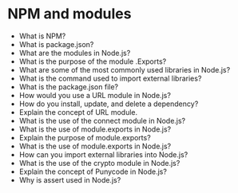 # NPM and modules



  -  What is NPM?
  -  What is package.json?
  -  What are the modules in Node.js?
  -  What is the purpose of the module .Exports?
  -  What are some of the most commonly used libraries in Node.js?
  -  What is the command used to import external libraries?
  -  What is the package.json file?
  -  How would you use a URL module in Node.js?
  -  How do you install, update, and delete a dependency?
  -  Explain the concept of URL module.
  -  What is the use of the connect module in Node.js?
  -  What is the use of module.exports in Node.js?
  -  Explain the purpose of module.exports?
  -  What is the use of module.exports in Node.js?
  -  How can you import external libraries into Node.js?
  -  What is the use of the crypto module in Node.js?
  -  Explain the concept of Punycode in Node.js?
  -  Why is assert used in Node.js?